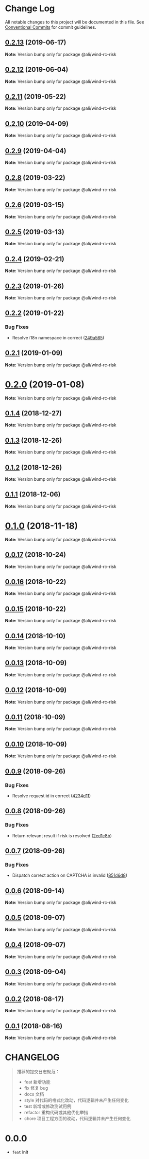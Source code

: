 # Change Log

All notable changes to this project will be documented in this file.
See [Conventional Commits](https://conventionalcommits.org) for commit guidelines.

<a name="0.2.13"></a>
## [0.2.13](https://gitlab.alibaba-inc.com/wind/wind/compare/@ali/wind-rc-risk@0.2.13-alpha.2...@ali/wind-rc-risk@0.2.13) (2019-06-17)




**Note:** Version bump only for package @ali/wind-rc-risk

<a name="0.2.12"></a>
## [0.2.12](https://gitlab.alibaba-inc.com/wind/wind/compare/@ali/wind-rc-risk@0.2.11...@ali/wind-rc-risk@0.2.12) (2019-06-04)




**Note:** Version bump only for package @ali/wind-rc-risk

<a name="0.2.11"></a>
## [0.2.11](https://gitlab.alibaba-inc.com/wind/wind/compare/@ali/wind-rc-risk@0.2.11-0...@ali/wind-rc-risk@0.2.11) (2019-05-22)




**Note:** Version bump only for package @ali/wind-rc-risk

<a name="0.2.10"></a>
## [0.2.10](https://gitlab.alibaba-inc.com/wind/wind/compare/@ali/wind-rc-risk@0.2.9...@ali/wind-rc-risk@0.2.10) (2019-04-09)




**Note:** Version bump only for package @ali/wind-rc-risk

<a name="0.2.9"></a>
## [0.2.9](https://gitlab.alibaba-inc.com/wind/wind/compare/@ali/wind-rc-risk@0.2.8...@ali/wind-rc-risk@0.2.9) (2019-04-04)




**Note:** Version bump only for package @ali/wind-rc-risk

<a name="0.2.8"></a>
## [0.2.8](https://gitlab.alibaba-inc.com/wind/wind/compare/@ali/wind-rc-risk@0.2.8-0...@ali/wind-rc-risk@0.2.8) (2019-03-22)




**Note:** Version bump only for package @ali/wind-rc-risk

<a name="0.2.6"></a>
## [0.2.6](https://gitlab.alibaba-inc.com/wind/wind/compare/@ali/wind-rc-risk@0.2.5...@ali/wind-rc-risk@0.2.6) (2019-03-15)




**Note:** Version bump only for package @ali/wind-rc-risk

<a name="0.2.5"></a>
## [0.2.5](https://gitlab.alibaba-inc.com/wind/wind/compare/@ali/wind-rc-risk@0.2.4...@ali/wind-rc-risk@0.2.5) (2019-03-13)




**Note:** Version bump only for package @ali/wind-rc-risk

<a name="0.2.4"></a>
## [0.2.4](https://gitlab.alibaba-inc.com/wind/wind/compare/@ali/wind-rc-risk@0.2.3...@ali/wind-rc-risk@0.2.4) (2019-02-21)




**Note:** Version bump only for package @ali/wind-rc-risk

<a name="0.2.3"></a>
## [0.2.3](https://gitlab.alibaba-inc.com/wind/wind/compare/@ali/wind-rc-risk@0.2.2...@ali/wind-rc-risk@0.2.3) (2019-01-26)




**Note:** Version bump only for package @ali/wind-rc-risk

<a name="0.2.2"></a>
## [0.2.2](https://gitlab.alibaba-inc.com/wind/wind/compare/@ali/wind-rc-risk@0.2.1...@ali/wind-rc-risk@0.2.2) (2019-01-22)


### Bug Fixes

* Resolve i18n namespace in correct ([249a565](https://gitlab.alibaba-inc.com/wind/wind/commit/249a565))




<a name="0.2.1"></a>
## [0.2.1](https://gitlab.alibaba-inc.com/wind/wind/compare/@ali/wind-rc-risk@0.2.0...@ali/wind-rc-risk@0.2.1) (2019-01-09)




**Note:** Version bump only for package @ali/wind-rc-risk

<a name="0.2.0"></a>
# [0.2.0](https://gitlab.alibaba-inc.com/wind/wind/compare/@ali/wind-rc-risk@0.2.0-alpha.1...@ali/wind-rc-risk@0.2.0) (2019-01-08)




**Note:** Version bump only for package @ali/wind-rc-risk

<a name="0.1.4"></a>
## [0.1.4](https://gitlab.alibaba-inc.com/wind/wind/compare/@ali/wind-rc-risk@0.1.3...@ali/wind-rc-risk@0.1.4) (2018-12-27)




**Note:** Version bump only for package @ali/wind-rc-risk

<a name="0.1.3"></a>
## [0.1.3](https://gitlab.alibaba-inc.com/wind/wind/compare/@ali/wind-rc-risk@0.1.2...@ali/wind-rc-risk@0.1.3) (2018-12-26)




**Note:** Version bump only for package @ali/wind-rc-risk

<a name="0.1.2"></a>
## [0.1.2](https://gitlab.alibaba-inc.com/wind/wind/compare/@ali/wind-rc-risk@0.1.1...@ali/wind-rc-risk@0.1.2) (2018-12-26)




**Note:** Version bump only for package @ali/wind-rc-risk

<a name="0.1.1"></a>
## [0.1.1](https://gitlab.alibaba-inc.com/wind/wind/compare/@ali/wind-rc-risk@0.1.0...@ali/wind-rc-risk@0.1.1) (2018-12-06)




**Note:** Version bump only for package @ali/wind-rc-risk

<a name="0.1.0"></a>
# [0.1.0](https://gitlab.alibaba-inc.com/wind/wind/compare/@ali/wind-rc-risk@0.1.0-rc.1...@ali/wind-rc-risk@0.1.0) (2018-11-18)




**Note:** Version bump only for package @ali/wind-rc-risk

<a name="0.0.17"></a>
## [0.0.17](https://gitlab.alibaba-inc.com/wind/wind/compare/@ali/wind-rc-risk@0.0.16...@ali/wind-rc-risk@0.0.17) (2018-10-24)




**Note:** Version bump only for package @ali/wind-rc-risk

<a name="0.0.16"></a>
## [0.0.16](https://gitlab.alibaba-inc.com/wind/wind/compare/@ali/wind-rc-risk@0.0.15...@ali/wind-rc-risk@0.0.16) (2018-10-22)




**Note:** Version bump only for package @ali/wind-rc-risk

<a name="0.0.15"></a>
## [0.0.15](https://gitlab.alibaba-inc.com/wind/wind/compare/@ali/wind-rc-risk@0.0.14...@ali/wind-rc-risk@0.0.15) (2018-10-22)




**Note:** Version bump only for package @ali/wind-rc-risk

<a name="0.0.14"></a>
## [0.0.14](https://gitlab.alibaba-inc.com/wind/wind/compare/@ali/wind-rc-risk@0.0.13...@ali/wind-rc-risk@0.0.14) (2018-10-10)




**Note:** Version bump only for package @ali/wind-rc-risk

<a name="0.0.13"></a>
## [0.0.13](https://gitlab.alibaba-inc.com/wind/wind/compare/@ali/wind-rc-risk@0.0.12...@ali/wind-rc-risk@0.0.13) (2018-10-09)




**Note:** Version bump only for package @ali/wind-rc-risk

<a name="0.0.12"></a>
## [0.0.12](https://gitlab.alibaba-inc.com/wind/wind/compare/@ali/wind-rc-risk@0.0.11...@ali/wind-rc-risk@0.0.12) (2018-10-09)




**Note:** Version bump only for package @ali/wind-rc-risk

<a name="0.0.11"></a>
## [0.0.11](https://gitlab.alibaba-inc.com/wind/wind/compare/@ali/wind-rc-risk@0.0.10...@ali/wind-rc-risk@0.0.11) (2018-10-09)




**Note:** Version bump only for package @ali/wind-rc-risk

<a name="0.0.10"></a>
## [0.0.10](https://gitlab.alibaba-inc.com/wind/wind/compare/@ali/wind-rc-risk@0.0.9...@ali/wind-rc-risk@0.0.10) (2018-10-09)




**Note:** Version bump only for package @ali/wind-rc-risk

<a name="0.0.9"></a>
## [0.0.9](https://gitlab.alibaba-inc.com/wind/wind/compare/@ali/wind-rc-risk@0.0.8...@ali/wind-rc-risk@0.0.9) (2018-09-26)


### Bug Fixes

* Resolve request id in correct ([4234d11](https://gitlab.alibaba-inc.com/wind/wind/commit/4234d11))




<a name="0.0.8"></a>
## [0.0.8](https://gitlab.alibaba-inc.com/wind/wind/compare/@ali/wind-rc-risk@0.0.7...@ali/wind-rc-risk@0.0.8) (2018-09-26)


### Bug Fixes

* Return relevant result if risk is resolved ([2ed1c8b](https://gitlab.alibaba-inc.com/wind/wind/commit/2ed1c8b))




<a name="0.0.7"></a>
## [0.0.7](https://gitlab.alibaba-inc.com/wind/wind/compare/@ali/wind-rc-risk@0.0.6...@ali/wind-rc-risk@0.0.7) (2018-09-26)


### Bug Fixes

* Dispatch correct action on CAPTCHA is invalid ([851d6d8](https://gitlab.alibaba-inc.com/wind/wind/commit/851d6d8))




<a name="0.0.6"></a>
## [0.0.6](https://gitlab.alibaba-inc.com/wind/wind/compare/@ali/wind-rc-risk@0.0.5...@ali/wind-rc-risk@0.0.6) (2018-09-14)




**Note:** Version bump only for package @ali/wind-rc-risk

<a name="0.0.5"></a>
## [0.0.5](https://gitlab.alibaba-inc.com/wind/wind/compare/@ali/wind-rc-risk@0.0.4...@ali/wind-rc-risk@0.0.5) (2018-09-07)




**Note:** Version bump only for package @ali/wind-rc-risk

<a name="0.0.4"></a>
## [0.0.4](https://gitlab.alibaba-inc.com/wind/wind/compare/@ali/wind-rc-risk@0.0.3...@ali/wind-rc-risk@0.0.4) (2018-09-07)




**Note:** Version bump only for package @ali/wind-rc-risk

<a name="0.0.3"></a>
## [0.0.3](https://gitlab.alibaba-inc.com/wind/wind/compare/@ali/wind-rc-risk@0.0.2...@ali/wind-rc-risk@0.0.3) (2018-09-04)




**Note:** Version bump only for package @ali/wind-rc-risk

<a name="0.0.2"></a>
## [0.0.2](https://gitlab.alibaba-inc.com/wind/wind/compare/@ali/wind-rc-risk@0.0.1...@ali/wind-rc-risk@0.0.2) (2018-08-17)




**Note:** Version bump only for package @ali/wind-rc-risk

<a name="0.0.1"></a>
## [0.0.1](https://gitlab.alibaba-inc.com/wind/wind/compare/@ali/wind-rc-risk@0.0.1-alpha.1...@ali/wind-rc-risk@0.0.1) (2018-08-16)




**Note:** Version bump only for package @ali/wind-rc-risk

CHANGELOG
=========

> 推荐的提交日志规范：
> - feat 新增功能
> - fix 修复 bug
> - docs 文档
> - style 对代码的格式化改动，代码逻辑并未产生任何变化
> - test 新增或修改测试用例
> - refactor 重构代码或其他优化举措
> - chore 项目工程方面的改动，代码逻辑并未产生任何变化

# 0.0.0

- `feat` init
